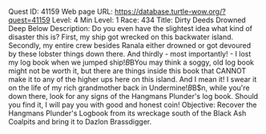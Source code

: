 Quest ID: 41159
Web page URL: https://database.turtle-wow.org/?quest=41159
Level: 4
Min Level: 1
Race: 434
Title: Dirty Deeds Drowned Deep Below
Description: Do you even have the slightest idea what kind of disaster this is? First, my ship got wrecked on this backwater island. Secondly, my entire crew besides Ranala either drowned or got devoured by these lobster things down there. And thirdly - most importantly! - I lost my log book when we jumped ship!$B$BYou may think a soggy, old log book might not be worth it, but there are things inside this book that CANNOT make it to any of the higher ups here on this island. And I mean it! I swear it on the life of my rich grandmother back in Undermine!$B$B$n, while you're down there, look for any signs of the Hangmans Plunder's log book. Should you find it, I will pay you with good and honest coin!
Objective: Recover the Hangmans Plunder's Logbook from its wreckage south of the Black Ash Coalpits and bring it to Dazlon Brassdigger.
